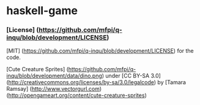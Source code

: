haskell-game
============

### [License] (https://github.com/mfpi/q-inqu/blob/development/LICENSE)

[MIT] (https://github.com/mfpi/q-inqu/blob/development/LICENSE) for the code.

[Cute Creature Sprites] (https://github.com/mfpi/q-inqu/blob/development/data/dino.png) under [CC BY-SA 3.0] (http://creativecommons.org/licenses/by-sa/3.0/legalcode) by [Tamara Ramsay] (http://www.vectorgurl.com) (http://opengameart.org/content/cute-creature-sprites)

